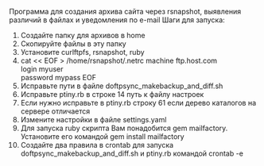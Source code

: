 Программа для создания архива сайта через rsnapshot, выявления различий в файлах и уведомления по e-mail
Шаги для запуска:
1. Создайте папку для архивов в home
2. Скопируйте файлы в эту папку
3. Установите curlftpfs, rsnapshot, ruby
4. cat << EOF > /home/rsnapshot/.netrc
   machine ftp.host.com  
   login myuser  
   password mypass 
   EOF
5. Исправьте пути в файле doftpsync_makebackup_and_diff.sh
6. Исправьте ptiny.rb в строке 14 путь к файлу настроек
7. Если нужно исправьте в ptiny.rb строку 61 если дерево каталогов на сервере отличается
8. Измените настройки в файле settings.yaml
9. Для запуска ruby скрипта Вам понадобится gem mailfactory. Установите его командой gem install mailfactory
10. Создайте два правила в crontab для запуска doftpsync_makebackup_and_diff.sh и ptiny.rb командой crontab -e
 